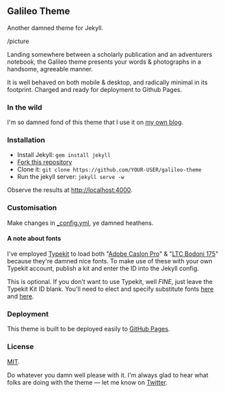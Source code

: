 Galileo Theme
---

Another damned theme for Jekyll.

/picture

Landing somewhere between a scholarly publication and an adventurers notebook, the Galileo theme presents your words & photographs in a handsome, agreeable manner.

It is well behaved on both mobile & desktop, and radically minimal in its footprint. Charged and ready for deployment to Github Pages.

### In the wild

I'm so damned fond of this theme that I use it on [my own blog](http://travelog.io/).

### Installation

- Install Jekyll: `gem install jekyll`
- [Fork this repository](https://github.com/rowanoulton/galileo-theme/fork)
- Clone it: `git clone https://github.com/YOUR-USER/galileo-theme`
- Run the jekyll server: `jekyll serve -w`

Observe the results at <http://localhost:4000>.

### Customisation

Make changes in [_config.yml](https://github.com/rowanoulton/galileo-theme/blob/master/_config.yml), ye damned heathens.

#### A note about fonts

I've employed [Typekit](https://typekit.com/) to load both "[Adobe Caslon Pro](https://typekit.com/fonts/adobe-caslon-pro)" & "[LTC Bodoni 175](https://typekit.com/fonts/ltc-bodoni-175)" because they're damned nice fonts. To make use of these with your own Typekit account, publish a kit and enter the ID into the Jekyll config.

This is optional. If you don't want to use Typekit, well _FINE_, just leave the Typekit Kit ID blank. You'll need to elect and specify substitute fonts [here](https://github.com/rowanoulton/galileo-theme/blob/master/css/screen.scss#L7) and [here](https://github.com/rowanoulton/galileo-theme/blob/master/css/screen.scss#L11).

### Deployment

This theme is built to be deployed easily to [GitHub Pages](https://pages.github.com/).


### License

[MIT](https://github.com/rowanoulton/galileo-theme/blob/master/LICENSE).

Do whatever you damn well please with it. I'm always glad to hear what folks are doing with the theme — let me know on [Twitter](https://twitter.com/rowanoulton).